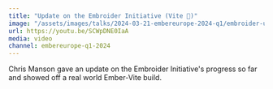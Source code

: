 ```yaml
---
title: "Update on the Embroider Initiative (Vite 🤫)"
image: "/assets/images/talks/2024-03-21-embereurope-2024-q1/embroider-update-talk.jpg"
url: https://youtu.be/SCWpDNE0IaA
media: video
channel: embereurope-q1-2024
---
```


Chris Manson gave an update on the Embroider Initiative's progress so far and
showed off a real world Ember-Vite build.
